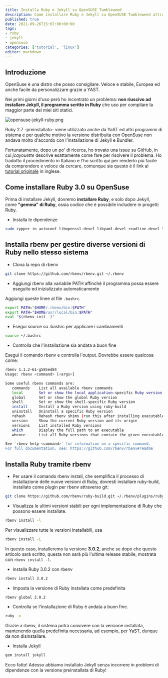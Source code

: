 ```yaml
---
title: Installa Ruby e Jekyll su OpenSUSE Tumbleweed
description: Come installare Ruby e Jekyll su OpenSUSE Tumbleweed attraverso rbenv
published: true
date: 2021-09-26T15:07:00+00:00
tags: 
- ruby
- jekyll
- opensuse
categories: ['tutorial', 'linux']
editor: markdown
---
```


## Introduzione

OpenSuse è una distro che posso consigliare. Veloce e stabile, Europea ed anche facile da personalizzare grazie a YAST.

Nei primi giorni d'uso però ho incontrato un problema: **non riuscivo ad installare Jekyll, il programma scritto in Ruby** che uso per compilare la maggior parte dei miei siti statici. <!--more-->

![opensuse-jekyll-ruby.png](../opensuse-jekyll-ruby.png "Immagine dell'articolo: il camaleonte di OpenSuse si confronta con le gemme di Ruby tra cui Jekyll")

Ruby 2.7 -preinstallato- viene utilizzato anche da YaST ed altri programmi di sistema e per qualche motivo la versione distribuita con OpenSuse non andava molto d'accordo con l'installazione di Jekyll e Bundler.

Fortunatamente, dopo un po' di ricerca, ho trovato una issue su GitHub, in cui *jcayouette* descrive esattamente come fare per risolvere il problema. Ho tradotto il procedimento in Italiano e l'ho scritto qui per renderlo più facile da comprendere e veloce da cercare, comunque sia questo è il link al [tutorial originale](https://github.com/jekyll/jekyll/issues/6852) in inglese.



## Come installare Ruby 3.0 su OpenSuse

Prima di installare Jekyll, dovremo **installare Ruby**, e solo dopo Jekyll, come **"gemma" di Ruby**, ossia codice che è possibile includere in progetti Ruby.

* Installa le dipendenze
```bash
sudo zypper in autoconf libopenssl-devel libyaml-devel readline-devel libxslt-devel ncurses-devel libffi-devel zlib-devel gdbm-devel libgdbm4
```

## Installa rbenv per gestire diverse versioni di Ruby nello stesso sistema

* Clona la repo di rbenv
```bash
git clone https://github.com/rbenv/rbenv.git ~/.rbenv
```
* Aggiungi rbenv alla variabile PATH affinché il programma possa essere eseguito ed inizializzato automaticamente

Aggiungi queste linee al file `.bashrc`.

```bash
export PATH="$HOME/.rbenv/bin:$PATH"
export PATH="$HOME/usr/local/bin:$PATH"
eval "$(rbenv init -)"
```

* Esegui source su .bashrc per applicare i cambiamenti

```bash
source ~/.bashrc
```

* Controlla che l'installazione sia andata a buon fine

Esegui il comando rbenv e controlla l'output. Dovrebbe essere qualcosa come:

```bash
rbenv 1.1.2-61-g585ed84
Usage: rbenv <command> [<args>]

Some useful rbenv commands are:
   commands    List all available rbenv commands
   local       Set or show the local application-specific Ruby version
   global      Set or show the global Ruby version
   shell       Set or show the shell-specific Ruby version
   install     Install a Ruby version using ruby-build
   uninstall   Uninstall a specific Ruby version
   rehash      Rehash rbenv shims (run this after installing executables)
   version     Show the current Ruby version and its origin
   versions    List installed Ruby versions
   which       Display the full path to an executable
   whence      List all Ruby versions that contain the given executable

See `rbenv help <command>' for information on a specific command.
For full documentation, see: https://github.com/rbenv/rbenv#readme
```

## Installa Ruby tramite rbenv

* Per usare il comando rbenv install, che semplifica il processo di installazione delle nuove versioni di Ruby, dovresti installare ruby-build, installato come plugin per rbenv attraverso git:

```bash
git clone https://github.com/rbenv/ruby-build.git ~/.rbenv/plugins/ruby-build
```

* Visualizza le ultimi versioni stabili per ogni implementazione di Ruby che possono essere installate.

```bash
rbenv install -l
```

Per visualizzare tutte le versioni installabili, usa

```bash
rbenv install -L
```

In questo caso, installeremo la versione **3.0.2**, anche se dopo che questo articolo sarà scritto, questa non sarà più l'ultima release stabile, mostrata con `rbenv install -l`.

* Installa Ruby 3.0.2 con rbenv


```bash
rbenv install 3.0.2
```

* Imposta la versione di Ruby installata come predefinita

```bash
rbenv global 3.0.2
```

* Controlla se l'installazione di Ruby è andata a buon fine.

```bash
ruby -v
```

Grazie a rbenv, il sistema potrà convivere con la versione installata, mantenendo quella predefinita necessaria, ad esempio, per YaST, dunque da non disinstallare.


* Installa Jekyll

```bash
gem install jekyll
```

Ecco fatto! Adesso abbiamo installato Jekyll senza incorrere in problemi di dipendenze con la versione preinstallata di Ruby!
